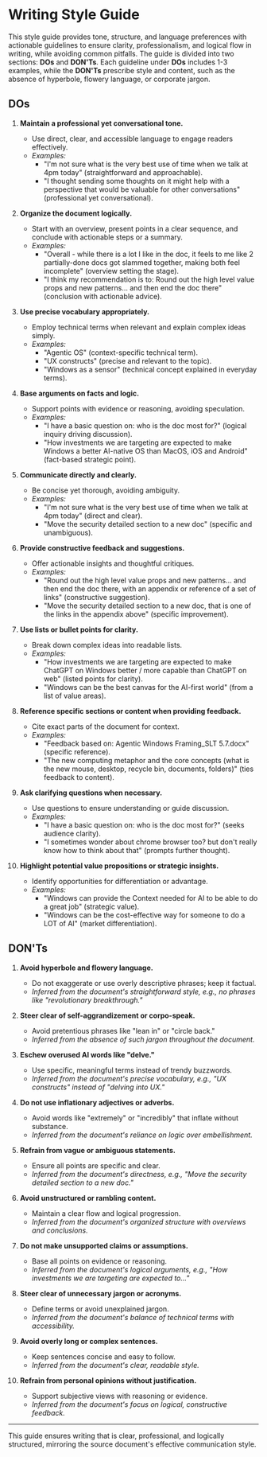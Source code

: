 # Writing Style Guide

This style guide provides tone, structure, and language preferences with actionable guidelines to ensure clarity, professionalism, and logical flow in writing, while avoiding common pitfalls. The guide is divided into two sections: **DOs** and **DON'Ts**. Each guideline under **DOs** includes 1-3 examples, while the **DON'Ts** prescribe style and content, such as the absence of hyperbole, flowery language, or corporate jargon.

## DOs

1. **Maintain a professional yet conversational tone.**

   - Use direct, clear, and accessible language to engage readers effectively.
   - _Examples:_
     - "I'm not sure what is the very best use of time when we talk at 4pm today" (straightforward and approachable).
     - "I thought sending some thoughts on it might help with a perspective that would be valuable for other conversations" (professional yet conversational).

2. **Organize the document logically.**

   - Start with an overview, present points in a clear sequence, and conclude with actionable steps or a summary.
   - _Examples:_
     - "Overall - while there is a lot I like in the doc, it feels to me like 2 partially-done docs got slammed together, making both feel incomplete" (overview setting the stage).
     - "I think my recommendation is to: Round out the high level value props and new patterns... and then end the doc there" (conclusion with actionable advice).

3. **Use precise vocabulary appropriately.**

   - Employ technical terms when relevant and explain complex ideas simply.
   - _Examples:_
     - "Agentic OS" (context-specific technical term).
     - "UX constructs" (precise and relevant to the topic).
     - "Windows as a sensor" (technical concept explained in everyday terms).

4. **Base arguments on facts and logic.**

   - Support points with evidence or reasoning, avoiding speculation.
   - _Examples:_
     - "I have a basic question on: who is the doc most for?" (logical inquiry driving discussion).
     - "How investments we are targeting are expected to make Windows a better AI-native OS than MacOS, iOS and Android" (fact-based strategic point).

5. **Communicate directly and clearly.**

   - Be concise yet thorough, avoiding ambiguity.
   - _Examples:_
     - "I'm not sure what is the very best use of time when we talk at 4pm today" (direct and clear).
     - "Move the security detailed section to a new doc" (specific and unambiguous).

6. **Provide constructive feedback and suggestions.**

   - Offer actionable insights and thoughtful critiques.
   - _Examples:_
     - "Round out the high level value props and new patterns... and then end the doc there, with an appendix or reference of a set of links" (constructive suggestion).
     - "Move the security detailed section to a new doc, that is one of the links in the appendix above" (specific improvement).

7. **Use lists or bullet points for clarity.**

   - Break down complex ideas into readable lists.
   - _Examples:_
     - "How investments we are targeting are expected to make ChatGPT on Windows better / more capable than ChatGPT on web" (listed points for clarity).
     - "Windows can be the best canvas for the AI-first world" (from a list of value areas).

8. **Reference specific sections or content when providing feedback.**

   - Cite exact parts of the document for context.
   - _Examples:_
     - "Feedback based on: Agentic Windows Framing_SLT 5.7.docx" (specific reference).
     - "The new computing metaphor and the core concepts (what is the new mouse, desktop, recycle bin, documents, folders)" (ties feedback to content).

9. **Ask clarifying questions when necessary.**

   - Use questions to ensure understanding or guide discussion.
   - _Examples:_
     - "I have a basic question on: who is the doc most for?" (seeks audience clarity).
     - "I sometimes wonder about chrome browser too? but don't really know how to think about that" (prompts further thought).

10. **Highlight potential value propositions or strategic insights.**
    - Identify opportunities for differentiation or advantage.
    - _Examples:_
      - "Windows can provide the Context needed for AI to be able to do a great job" (strategic value).
      - "Windows can be the cost-effective way for someone to do a LOT of AI" (market differentiation).

## DON'Ts

1. **Avoid hyperbole and flowery language.**

   - Do not exaggerate or use overly descriptive phrases; keep it factual.
   - _Inferred from the document's straightforward style, e.g., no phrases like "revolutionary breakthrough."_

2. **Steer clear of self-aggrandizement or corpo-speak.**

   - Avoid pretentious phrases like "lean in" or "circle back."
   - _Inferred from the absence of such jargon throughout the document._

3. **Eschew overused AI words like "delve."**

   - Use specific, meaningful terms instead of trendy buzzwords.
   - _Inferred from the document's precise vocabulary, e.g., "UX constructs" instead of "delving into UX."_

4. **Do not use inflationary adjectives or adverbs.**

   - Avoid words like "extremely" or "incredibly" that inflate without substance.
   - _Inferred from the document's reliance on logic over embellishment._

5. **Refrain from vague or ambiguous statements.**

   - Ensure all points are specific and clear.
   - _Inferred from the document's directness, e.g., "Move the security detailed section to a new doc."_

6. **Avoid unstructured or rambling content.**

   - Maintain a clear flow and logical progression.
   - _Inferred from the document's organized structure with overviews and conclusions._

7. **Do not make unsupported claims or assumptions.**

   - Base all points on evidence or reasoning.
   - _Inferred from the document's logical arguments, e.g., "How investments we are targeting are expected to..."_

8. **Steer clear of unnecessary jargon or acronyms.**

   - Define terms or avoid unexplained jargon.
   - _Inferred from the document's balance of technical terms with accessibility._

9. **Avoid overly long or complex sentences.**

   - Keep sentences concise and easy to follow.
   - _Inferred from the document's clear, readable style._

10. **Refrain from personal opinions without justification.**
    - Support subjective views with reasoning or evidence.
    - _Inferred from the document's focus on logical, constructive feedback._

---

This guide ensures writing that is clear, professional, and logically structured, mirroring the source document's effective communication style.
